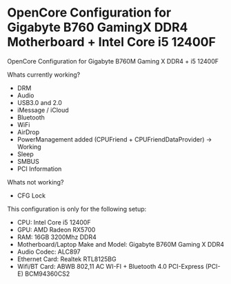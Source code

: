 # OpenCore Configuration for Gigabyte B760 GamingX DDR4 Motherboard + Intel Core i5 12400F
OpenCore Configuration for Gigabyte B760M Gaming X DDR4 + i5 12400F

Whats currently working?
- DRM
- Audio
- USB3.0 and 2.0
- iMessage / iCloud
- Bluetooth
- WiFi
- AirDrop
- PowerManagement added (CPUFriend + CPUFriendDataProvider) -> Working
- Sleep
- SMBUS
- PCI Information

Whats not working?
- CFG Lock

This configuration is only for the following setup:

- CPU: Intel Core i5 12400F
- GPU: AMD Radeon RX5700
- RAM: 16GB 3200Mhz DDR4
- Motherboard/Laptop Make and Model: Gigabyte B760M Gaming X DDR4
- Audio Codec: ALC897
- Ethernet Card: Realtek RTL8125BG
- Wifi/BT Card: ABWB 802,11 AC WI-FI + Bluetooth 4.0 PCI-Express (PCI-E) BCM94360CS2


